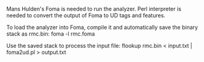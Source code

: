Mans Hulden's Foma is needed to run the analyzer.
Perl interpreter is needed to convert the output of Foma to UD tags and features.

To load the analyzer into Foma, compile it and automatically save the binary stack as rmc.bin:
foma -l rmc.foma

Use the saved stack to process the input file:
flookup rmc.bin < input.txt | foma2ud.pl > output.txt
